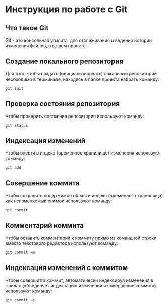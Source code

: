 # **Инструкция по работе с Git**

## Что такое Git

 Git - это консольная утилита, для отслеживания и ведения истории изменения файлов, в вашем проекте. 

 ## Создание локального репозитория

 Для того, чтобы создать (инициализировать) локальный репозиторий необходимо в терминале, находясь в папке проекта набрать команду:

    git init

## Проверка состояния репозитория

Чтобы проверить состояние репозитория используют команду:

    git status

## Индексация изменений

Чтобы внести в индекс (временное хранилище) изменения используют команду:

    git add

## Совершение коммита

Чтобы сохранить содержимое области индекс (временного хранилища) как неизменяемый снимок используют команду:

    git commit

 ## Комментарий коммита

Чтобы оставить комментарий к коммиту прямо из командной строки
вместо текстового редактора используют команду:

    git commit -m

## Индексация изменений с коммитом

Чтобы совершитm коммит, автоматически индексируя изменения в файлах (объединяет индексацию изменений и совершение коммита) используют команду:

    git commit -a